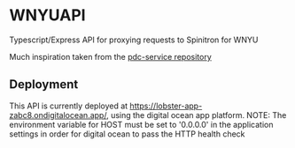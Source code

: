 # WNYUAPI

Typescript/Express API for proxying requests to Spinitron for WNYU

Much inspiration taken from the [pdc-service repository](https://github.com/PhilanthropyDataCommons/service)

## Deployment

This API is currently deployed at https://lobster-app-zabc8.ondigitalocean.app/,
using the digital ocean app platform.
NOTE: The environment variable for HOST must be set to '0.0.0.0' in the application
settings in order for digital ocean to pass the HTTP health check
